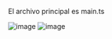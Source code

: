 El archivo principal es main.ts


![image](https://user-images.githubusercontent.com/39509244/118215324-b2c71000-b447-11eb-8500-883e2be1e1e6.png)
![image](https://user-images.githubusercontent.com/39509244/118215357-c5d9e000-b447-11eb-97a6-596d88655b63.png)
